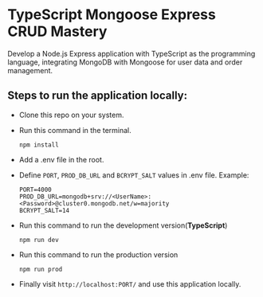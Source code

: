 # TypeScript Mongoose Express CRUD Mastery
Develop a Node.js Express application with TypeScript as the programming language, integrating MongoDB with Mongoose for user data and order management.

## Steps to run the application locally:
- Clone this repo on your system.
- Run this command in the terminal.
  
  ```
  npm install
  ```
- Add a .env file in the root.
- Define ```PORT```, ```PROD_DB_URL``` and ```BCRYPT_SALT``` values in .env file. Example:
  
  ```
  PORT=4000
  PROD_DB_URL=mongodb+srv://<UserName>:<Password>@cluster0.mongodb.net/w=majority
  BCRYPT_SALT=14
  ```
- Run this command to run the development version(**TypeScript**)
  
  ```
  npm run dev
  ```
- Run this command to run the production version
  
  ```
  npm run prod
  ```
- Finally visit ```http://localhost:PORT/``` and use this application locally.
